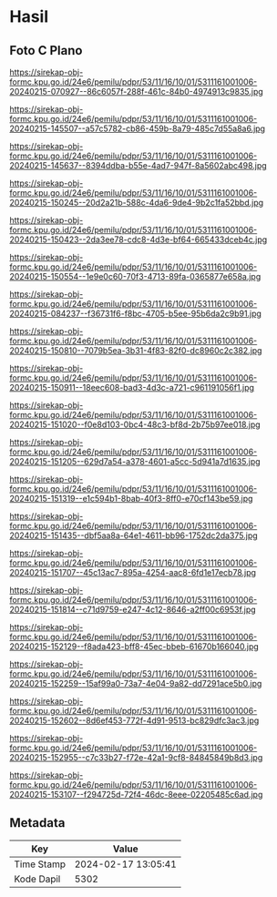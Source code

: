 # Hasil

## Foto C Plano

https://sirekap-obj-formc.kpu.go.id/24e6/pemilu/pdpr/53/11/16/10/01/5311161001006-20240215-070927--86c6057f-288f-461c-84b0-4974913c9835.jpg

https://sirekap-obj-formc.kpu.go.id/24e6/pemilu/pdpr/53/11/16/10/01/5311161001006-20240215-145507--a57c5782-cb86-459b-8a79-485c7d55a8a6.jpg

https://sirekap-obj-formc.kpu.go.id/24e6/pemilu/pdpr/53/11/16/10/01/5311161001006-20240215-145637--8394ddba-b55e-4ad7-947f-8a5602abc498.jpg

https://sirekap-obj-formc.kpu.go.id/24e6/pemilu/pdpr/53/11/16/10/01/5311161001006-20240215-150245--20d2a21b-588c-4da6-9de4-9b2c1fa52bbd.jpg

https://sirekap-obj-formc.kpu.go.id/24e6/pemilu/pdpr/53/11/16/10/01/5311161001006-20240215-150423--2da3ee78-cdc8-4d3e-bf64-665433dceb4c.jpg

https://sirekap-obj-formc.kpu.go.id/24e6/pemilu/pdpr/53/11/16/10/01/5311161001006-20240215-150554--1e9e0c60-70f3-4713-89fa-0365877e658a.jpg

https://sirekap-obj-formc.kpu.go.id/24e6/pemilu/pdpr/53/11/16/10/01/5311161001006-20240215-084237--f36731f6-f8bc-4705-b5ee-95b6da2c9b91.jpg

https://sirekap-obj-formc.kpu.go.id/24e6/pemilu/pdpr/53/11/16/10/01/5311161001006-20240215-150810--7079b5ea-3b31-4f83-82f0-dc8960c2c382.jpg

https://sirekap-obj-formc.kpu.go.id/24e6/pemilu/pdpr/53/11/16/10/01/5311161001006-20240215-150911--18eec608-bad3-4d3c-a721-c961191056f1.jpg

https://sirekap-obj-formc.kpu.go.id/24e6/pemilu/pdpr/53/11/16/10/01/5311161001006-20240215-151020--f0e8d103-0bc4-48c3-bf8d-2b75b97ee018.jpg

https://sirekap-obj-formc.kpu.go.id/24e6/pemilu/pdpr/53/11/16/10/01/5311161001006-20240215-151205--629d7a54-a378-4601-a5cc-5d941a7d1635.jpg

https://sirekap-obj-formc.kpu.go.id/24e6/pemilu/pdpr/53/11/16/10/01/5311161001006-20240215-151319--e1c594b1-8bab-40f3-8ff0-e70cf143be59.jpg

https://sirekap-obj-formc.kpu.go.id/24e6/pemilu/pdpr/53/11/16/10/01/5311161001006-20240215-151435--dbf5aa8a-64e1-4611-bb96-1752dc2da375.jpg

https://sirekap-obj-formc.kpu.go.id/24e6/pemilu/pdpr/53/11/16/10/01/5311161001006-20240215-151707--45c13ac7-895a-4254-aac8-6fd1e17ecb78.jpg

https://sirekap-obj-formc.kpu.go.id/24e6/pemilu/pdpr/53/11/16/10/01/5311161001006-20240215-151814--c71d9759-e247-4c12-8646-a2ff00c6953f.jpg

https://sirekap-obj-formc.kpu.go.id/24e6/pemilu/pdpr/53/11/16/10/01/5311161001006-20240215-152129--f8ada423-bff8-45ec-bbeb-61670b166040.jpg

https://sirekap-obj-formc.kpu.go.id/24e6/pemilu/pdpr/53/11/16/10/01/5311161001006-20240215-152259--15af99a0-73a7-4e04-9a82-dd7291ace5b0.jpg

https://sirekap-obj-formc.kpu.go.id/24e6/pemilu/pdpr/53/11/16/10/01/5311161001006-20240215-152602--8d6ef453-772f-4d91-9513-bc829dfc3ac3.jpg

https://sirekap-obj-formc.kpu.go.id/24e6/pemilu/pdpr/53/11/16/10/01/5311161001006-20240215-152955--c7c33b27-f72e-42a1-9cf8-84845849b8d3.jpg

https://sirekap-obj-formc.kpu.go.id/24e6/pemilu/pdpr/53/11/16/10/01/5311161001006-20240215-153107--f294725d-72f4-46dc-8eee-02205485c6ad.jpg


## Metadata

| Key        | Value               |
| ---------- | ------------------- |
| Time Stamp | 2024-02-17 13:05:41 |
| Kode Dapil | 5302                |



